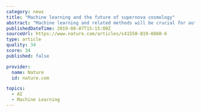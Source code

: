 ```yaml
---
category: news
title: "Machine learning and the future of supernova cosmology"
abstract: "Machine learning and related methods will be crucial for automatically classifying transients as they happen in order to best allocate follow-up resources. Such techniques cannot be used off the shelf, but must be developed by the community as a whole."
publishedDateTime: 2019-08-07T15:15:00Z
sourceUrl: https://www.nature.com/articles/s41550-019-0860-6
type: article
quality: 34
score: 34
published: false

provider:
  name: Nature
  id: nature.com

topics:
  - AI
  - Machine Learning
---
```

